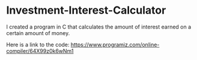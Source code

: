 # Investment-Interest-Calculator

I created a program in C that calculates the amount of interest earned on a certain amount of money. 

Here is a link to the code: https://www.programiz.com/online-compiler/64X99z0k6wNm1
